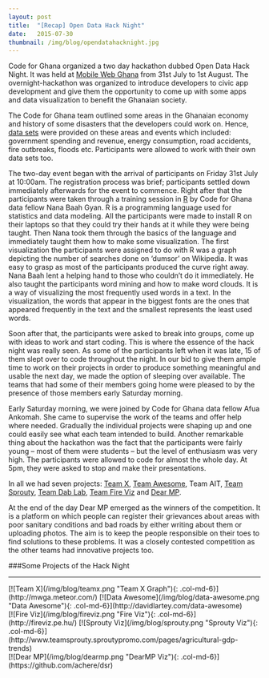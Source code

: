 ```yaml
---
layout: post 
title:  "[Recap] Open Data Hack Night"
date:   2015-07-30 
thumbnail: /img/blog/opendatahacknight.jpg
---
```

Code for Ghana organized a two day hackathon dubbed Open Data Hack Night. It was held at [Mobile Web Ghana](http://www.mobilewebghana.org) from 31st July to 1st August. The overnight-hackathon was organized to introduce developers to civic app development and give them the opportunity to come up with some apps and data visualization to benefit the Ghanaian society.

The Code for Ghana team outlined some areas in the Ghanaian economy and history of some disasters that the developers could work on. Hence, [data sets](http://www.data.gov.gh) were provided on these areas and events which included: government spending and revenue, energy consumption, road accidents, fire outbreaks, floods etc. Participants were allowed to work with their own data sets too.

The two-day event began with the arrival of participants on Friday 31st July at 10:00am. The registration process was brief; participants settled down immediately afterwards for the event to commence. Right after that the participants were taken through a training session in [R](https://www.r-project.org/) by Code for Ghana data fellow Nana Baah Gyan. R is a programming language used for statistics and data modeling. All the participants were made to install R on their laptops so that they could try their hands at it while they were being taught. Then Nana took them through the basics of the language and immediately taught them how to make some visualization. The first visualization the participants were assigned to do with R was a graph depicting the number of searches done on ‘dumsor’ on Wikipedia. It was easy to grasp as most of the participants produced the curve right away. Nana Baah lent a helping hand to those who couldn’t do it immediately. He also taught the participants word mining and how to make word clouds. It is a way of visualizing the most frequently used words in a text. In the visualization, the words that appear in the biggest fonts are the ones that appeared frequently in the text and the smallest represents the least used words. 


Soon after that, the participants were asked to break into groups, come up with ideas to work and start coding. This is where the essence of the hack night was really seen. As some of the participants left when it was late, 15 of them slept over to code throughout the night. In our bid to give them ample time to work on their projects in order to produce something meaningful and usable the next day, we made the option of sleeping over available. The teams that had some of their members going home were pleased to by the presence of those members early Saturday morning.

Early Saturday morning, we were joined by Code for Ghana data fellow Afua Ankomah. She came to supervise the work of the teams and offer help where needed. Gradually the individual projects were shaping up and one could easily see what each team intended to build. Another remarkable thing about the hackathon was the fact that the participants were fairly young – most of them were students – but the level of enthusiasm was very high. The participants were allowed to code for almost the whole day. At 5pm, they were asked to stop and make their presentations.

In all we had seven projects: [Team X](http://mwga.meteor.com/), [Team Awesome](http://davidlartey.com/data-awesome), Team AIT, [Team Sprouty](http://www.teamsprouty.sproutypromo.com/pages/agricultural-gdp-trends), [Team Dab Lab](http://github.com/laudb/dablab), [Team Fire Viz](http://www.fireviz.pe.hu) and [Dear MP]().

At the end of the day Dear MP emerged as the winners of the competition. It is a platform on which people can register their grievances about areas with poor sanitary conditions and bad roads by either writing about them or uploading photos. The aim is to keep the people responsible on their toes to find solutions to these problems. It was a closely contested competition as the other teams had innovative projects too.  


###Some Projects of the Hack Night
<hr />
[![Team X](/img/blog/teamx.png "Team X Graph"){: .col-md-6}](http://mwga.meteor.com/)
[![Data Awesome](/img/blog/data-awesome.png "Data Awesome"){: .col-md-6}](http://davidlartey.com/data-awesome)<br />
[![Fire Viz](/img/blog/fireviz.png "Fire Viz"){: .col-md-6}](http://fireviz.pe.hu/)
[![Sprouty Viz](/img/blog/sprouty.png "Sprouty Viz"){: .col-md-6}](http://www.teamsprouty.sproutypromo.com/pages/agricultural-gdp-trends)<br />
[![Dear MP](/img/blog/dearmp.png "DearMP Viz"){: .col-md-6}](https://github.com/achere/dsr)
